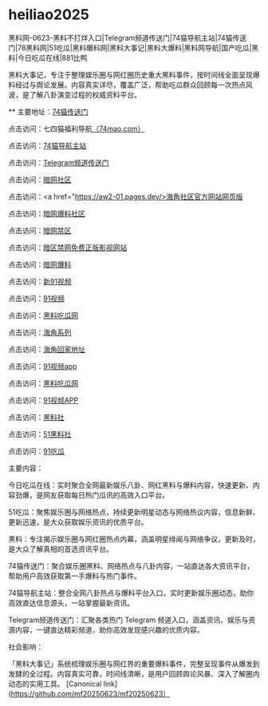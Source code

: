 # heiliao2025
黑料网-0623-黑料不打烊入口|Telegram频道传送门|74猫导航主站|74猫传送门|78黑料网|51吃瓜|黑料曝料网|黑料大事记|黑料大爆料|黑料网导航|国产吃瓜|黑料|今日吃瓜在线|881比鸭

黑料大事记，专注于整理娱乐圈与网红圈历史重大黑料事件，按时间线全面呈现爆料经过与舆论发展。内容真实详尽，覆盖广泛，帮助吃瓜群众回顾每一次热点风波，是了解八卦演变过程的权威资料平台。

** 主要地址：<a href="https://74mao.com/">74猫传送门</a>

点击访问：七四猫福利导航<a href="https://74mao.com/">（74mao.com）</a>

点击访问：<a href="https://74mao.com/">74猫导航主站</a>

点击访问：<a href="https://74mao.com/">Telegram频道传送门</a>

点击访问：<a href="https://aw1-01.pages.dev/">暗网社区</a>

点击访问：<a href="https://aw2-01.pages.dev/>海角社区官方网站网页版</a>

点击访问：<a href="https://aw3-01.pages.dev/">暗网爆料社区</a>

点击访问：<a href="https://aw4-01.pages.dev/">暗网禁区</a>

点击访问：<a href="https://aw5-01.pages.dev/">暗区禁网免费正版影视网站</a>

点击访问：<a href="https://aw6-01.pages.dev/">暗网爆料</a>

点击访问：<a href="https://hj-145.pages.dev/">新91视频</a>

点击访问：<a href="https://hj-149.pages.dev/">91视频</a>

点击访问：<a href="https://chiguaqunzhongde.pages.dev/">黑料吃瓜网</a>

点击访问：<a href="https://hj-156.pages.dev/">海角系列</a>

点击访问：<a href="https://hj-161.pages.dev/">海角回家地址</a>

点击访问：<a href="https://hj-162.pages.dev/">91视频app</a>

点击访问：<a href="https://chiguaqunzhongde.pages.dev/">黑料吃瓜网</a>

点击访问：<a href="https://hj-170.pages.dev/">91视频APP</a>

点击访问：<a href="https://hls-15.pages.dev/">黑料社</a>

点击访问：<a href="https://hls-17.pages.dev/">51黑料社</a>

点击访问：<a href="https://91chiguazhongxin.pages.dev/">91吃瓜</a>

主要内容：

今日吃瓜在线：实时聚合全网最新娱乐八卦、网红黑料与爆料内容，快速更新、内容劲爆，是网友获取每日热门瓜讯的高效入口平台。

51吃瓜：聚焦娱乐圈与网络热点，持续更新明星动态与网络热议内容，信息新鲜、更新迅速，是大众获取娱乐资讯的优质平台。

黑料：专注揭示娱乐圈与网红圈热点内幕，涵盖明星绯闻与网络争议，更新及时，是大众了解真相的首选资讯平台。

74猫传送门：聚合娱乐圈黑料、网络热点与八卦内容，一站直达各大资讯平台，帮助用户高效获取第一手爆料与热门事件。

74猫导航主站：整合全网八卦热点与爆料平台入口，实时更新娱乐圈动态，助你高效直达信息源头，一站掌握最新资讯。

Telegram频道传送门：汇聚各类热门 Telegram 频道入口，涵盖资讯、娱乐与资源内容，一键直达精彩频道，助你高效发现感兴趣的优质内容。

社会影响：

「黑料大事记」系统梳理娱乐圈与网红界的重要爆料事件，完整呈现事件从爆发到发酵的全过程。内容真实可靠，时间线清晰，是用户回顾舆论风暴、深入了解圈内动态的实用工具。
[Canonical link](https://github.com/mf20250623/mf20250623）
